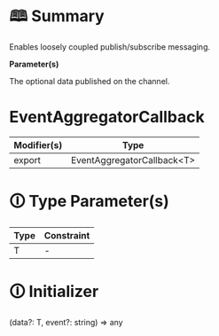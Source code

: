 # &#128366; Summary

Enables loosely coupled publish/subscribe messaging.

**Parameter(s)**

The optional data published on the channel.

# EventAggregatorCallback

| Modifier(s)                            | Type                     |
|----------------------------------------|--------------------------|
| export | EventAggregatorCallback&lt;T&gt; |

# &#128712; Type Parameter(s)

| Type | Constraint |
| ---- | ---------- |
| T    | -          |

# &#128712; Initializer

(data?: T, event?: string) => any